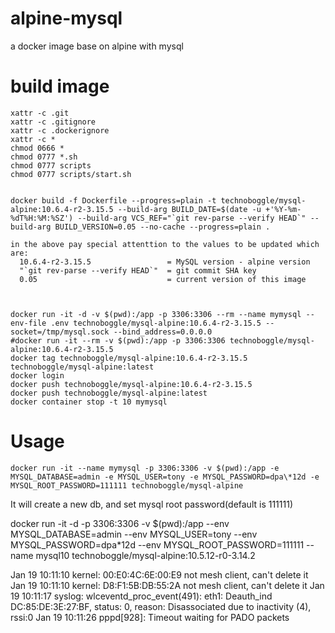 # alpine-mysql
a docker image base on alpine with mysql

# build image
```
xattr -c .git
xattr -c .gitignore
xattr -c .dockerignore
xattr -c *
chmod 0666 *
chmod 0777 *.sh
chmod 0777 scripts
chmod 0777 scripts/start.sh


docker build -f Dockerfile --progress=plain -t technoboggle/mysql-alpine:10.6.4-r2-3.15.5 --build-arg BUILD_DATE=$(date -u +'%Y-%m-%dT%H:%M:%SZ') --build-arg VCS_REF="`git rev-parse --verify HEAD`" --build-arg BUILD_VERSION=0.05 --no-cache --progress=plain .

in the above pay special attenttion to the values to be updated which are:
  10.6.4-r2-3.15.5                 = MySQL version - alpine version
  "`git rev-parse --verify HEAD`"  = git commit SHA key
  0.05                             = current version of this image



docker run -it -d -v $(pwd):/app -p 3306:3306 --rm --name mymysql --env-file .env technoboggle/mysql-alpine:10.6.4-r2-3.15.5 --socket=/tmp/mysql.sock --bind_address=0.0.0.0
#docker run -it --rm -v $(pwd):/app -p 3306:3306 technoboggle/mysql-alpine:10.6.4-r2-3.15.5
docker tag technoboggle/mysql-alpine:10.6.4-r2-3.15.5 technoboggle/mysql-alpine:latest
docker login
docker push technoboggle/mysql-alpine:10.6.4-r2-3.15.5
docker push technoboggle/mysql-alpine:latest
docker container stop -t 10 mymysql

```

# Usage
```
docker run -it --name mymysql -p 3306:3306 -v $(pwd):/app -e MYSQL_DATABASE=admin -e MYSQL_USER=tony -e MYSQL_PASSWORD=dpa\*12d -e MYSQL_ROOT_PASSWORD=111111 technoboggle/mysql-alpine
```

It will create a new db, and set mysql root password(default is 111111)


docker run -it -d -p 3306:3306 -v $(pwd):/app --env MYSQL_DATABASE=admin --env MYSQL_USER=tony --env MYSQL_PASSWORD=dpa\*12d --env MYSQL_ROOT_PASSWORD=111111 --name mysql10 technoboggle/mysql-alpine:10.5.12-r0-3.14.2


Jan 19 10:11:10 kernel: 00:E0:4C:6E:00:E9 not mesh client, can't delete it
Jan 19 10:11:10 kernel: D8:F1:5B:DB:55:2A not mesh client, can't delete it
Jan 19 10:11:17 syslog: wlceventd_proc_event(491): eth1: Deauth_ind DC:85:DE:3E:27:BF, status: 0, reason: Disassociated due to inactivity (4), rssi:0
Jan 19 10:11:26 pppd[928]: Timeout waiting for PADO packets
